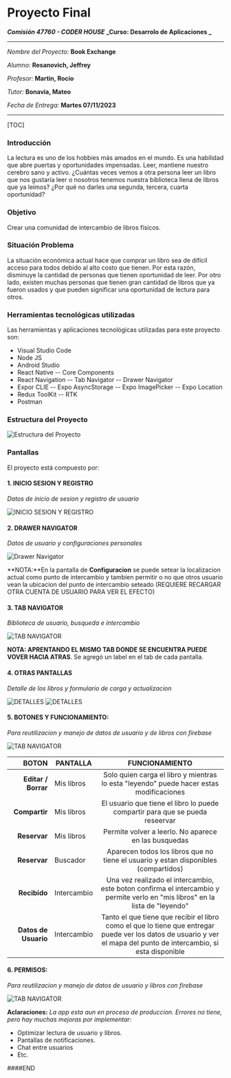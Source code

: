 # Proyecto Final

**_Comisión 47760 - CODER HOUSE_**
**_Curso: Desarrolo de Aplicaciones _**

---

_Nombre del Proyecto:_ **Book Exchange**

_Alumno:_ **Resanovich, Jeffrey**

_Profesor:_ **Martin, Rocío**

_Tutor:_ **Bonavia, Mateo**

_Fecha de Entrega:_ **Martes 07/11/2023**

---

[TOC]

### Introducción

La lectura es uno de los hobbies más amados en el mundo. Es una habilidad que abre puertas y oportunidades impensadas. Leer, mantiene nuestro cerebro sano y activo. ¿Cuántas veces vemos a otra persona leer un libro que nos gustaría leer o nosotros tenemos nuestra biblioteca llena de libros que ya leímos? ¿Por qué no darles una segunda, tercera, cuarta oportunidad?

### Objetivo

Crear una comunidad de intercambio de libros físicos.

### Situación Problema

La situación económica actual hace que comprar un libro sea de difícil acceso para todos debido al alto costo que tienen. Por esta razón, disminuye la cantidad de personas que tienen oportunidad de leer. Por otro lado, existen muchas personas que tienen gran cantidad de libros que ya fueron usados y que pueden significar una oportunidad de lectura para otros.

### Herramientas tecnológicas utilizadas

Las herramientas y aplicaciones tecnológicas utilizadas para este proyecto son:

- Visual Studio Code
- Node JS
- Android Studio
- React Native
  -- Core Components
- React Navigation
  -- Tab Navigator
  -- Drawer Navigator
- Expor CLIE
  -- Expo AsyncStorage
  -- Expo ImagePicker
  -- Expo Location
- Redux ToolKit
  -- RTK
- Postman

### Estructura del Proyecto

![Estructura del Proyecto](https://drive.google.com/uc?export=view&id=102Yj0mReEPO5pIP9p6ZTwwLqDapxRzzB)

### Pantallas

El proyecto está compuesto por:

#### 1. INICIO SESION Y REGISTRO

_Datos de inicio de sesion y registro de usuario_

![INICIO SESION Y REGISTRO](https://drive.google.com/uc?export=view&id=10HecyQkyKR-0iPChpEuAxDzLLIF9qvLC)

#### 2. DRAWER NAVIGATOR

_Datos de usuario y configuraciones personales_

![Drawer Navigator](https://drive.google.com/uc?export=view&id=10IGl2OUblx5nJKcUCqcr5O_J32ED0wDM)

**NOTA:**En la pantalla de **Configuracion** se puede setear la localizacion actual como punto de intercambio y tambien permitir o no que otros usuario vean la ubicacion del punto de intercambio seteado (REQUIERE RECARGAR OTRA CUENTA DE USUARIO PARA VER EL EFECTO)

#### 3. TAB NAVIGATOR

_Biblioteca de usuario, busqueda e intercambio_

![TAB NAVIGATOR](https://drive.google.com/uc?export=view&id=10MlHobKCep_pRrqUkl3Z62MzFJQl_EoD)

**NOTA: APRENTANDO EL MISMO TAB DONDE SE ENCUENTRA PUEDE VOVER HACIA ATRAS**. Se agregó un label en el tab de cada pantalla.

#### 4. OTRAS PANTALLAS

_Detalle de los libros y formulario de carga y actualizacion_

![DETALLES](https://drive.google.com/uc?export=view&id=10gE_DVhorJLHK9MYiCjfZ2dGQhdCzZXx)
![DETALLES](https://drive.google.com/uc?export=view&id=10fHdjPqx2UUzcs0qY4EYtuZ2kPdf2MhF)

#### 5. BOTONES Y FUNCIONAMIENTO:

_Para reutilizacion y manejo de datos de usuario y de libros con firebase_

![TAB NAVIGATOR](https://drive.google.com/uc?export=view&id=10b17xBKN75SMHjongziSXPyzv1AEdc9F)

|                BOTON | PANTALLA    |                                                                           FUNCIONAMIENTO                                                                            |
| -------------------: | ----------- | :-----------------------------------------------------------------------------------------------------------------------------------------------------------------: |
|  **Editar / Borrar** | Mis libros  |                                       Solo quien carga el libro y mientras lo esta "leyendo" puede hacer estas modificaciones                                       |
|        **Compartir** | Mis libros  |                                            El usuario que tiene el libro lo puede compartir para que se pueda reseervar                                             |
|         **Reservar** | Mis libros  |                                                        Permite volver a leerlo. No aparece en las busquedas                                                         |
|         **Reservar** | Buscador    |                                         Aparecen todos los libros que no tiene el usuario y estan disponibles (compartidos)                                         |
|         **Recibido** | Intercambio |                    Una vez realizado el intercambio, este boton confirma el intercambio y permite verlo en "mis libros" en la lista de "leyendo"                    |
| **Datos de Usuario** | Intercambio | Tanto el que tiene que recibir el libro como el que lo tiene que entregar puede ver los datos de usuario y ver el mapa del punto de intercambio, si esta disponible |

#### 6. PERMISOS:

_Para reutilizacion y manejo de datos de usuario y libros con firebase_

![TAB NAVIGATOR](https://drive.google.com/uc?export=view&id=10nv6Sd5Zg5jmuwFLa71H9PlHy4iv414Q)

**Aclaraciones:**
_La app esta aun en proceso de produccion.
Errores no tiene, pero hay muchas mejoras por implementar:_

- Optimizar lectura de usuario y libros.
- Pantallas de notificaciones.
- Chat entre usuarios
- Etc.

####END
